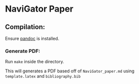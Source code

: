 # NaviGator Paper

## Compilation:
Ensure [pandoc](https://pandoc.org/) is installed.
### Generate PDF:
Run `make` inside the directory.

This will generates a PDF based off of `NaviGator_paper.md` using `template.latex` and `bibliography.bib` 
